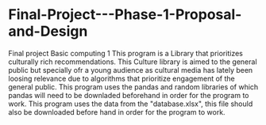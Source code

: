 # Final-Project---Phase-1-Proposal-and-Design
Final project Basic computing 1
This program is a Library that prioritizes culturally rich recommendations. This Culture library is aimed to the general public but specially ofr a young audience as cultural media has lately been loosing relevance due to algorithms that prioritize engagement of the general public. This program uses the pandas and random libraries of which pandas will need to be downladed beforehand in order for the program to work. This program uses the data from the "database.xlsx", this file should also be downloaded before hand in order for the program to work.
